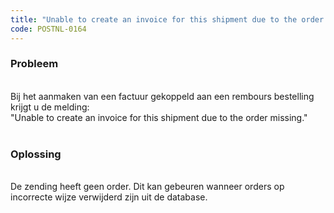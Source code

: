 ```yaml
---
title: "Unable to create an invoice for this shipment due to the order missing."
code: POSTNL-0164
---
```



<p><h3>Probleem</h3><br>Bij het aanmaken van een factuur gekoppeld aan een rembours bestelling krijgt u de melding:<br>"Unable to create an invoice for this shipment due to the order missing."<br><br><h3>Oplossing</h3><br>De zending heeft geen order. Dit kan gebeuren wanneer orders op incorrecte wijze verwijderd zijn uit de database. </p>
